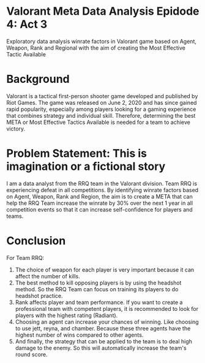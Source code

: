 # Valorant Meta Data Analysis Epidode 4: Act 3
Exploratory data analysis winrate factors in Valorant game based on Agent, Weapon, Rank and Regional with the aim of creating the Most Effective Tactic Available
# Background
Valorant is a tactical first-person shooter game developed and published by Riot Games. The game was released on June 2, 2020 and has since gained rapid popularity, especially among players looking for a gaming experience that combines strategy and individual skill. Therefore, determining the best META or Most Effective Tactics Available is needed for a team to achieve victory.
# Problem Statement: This is imagination or a fictional story
I am a data analyst from the RRQ team in the Valorant division. Team RRQ is experiencing defeat in all competitions. By identifying winrate factors based on Agent, Weapon, Rank and Region, the aim is to create a META that can help the RRQ Team increase the winrate by 30% over the next 1 year in all competition events so that it can increase self-confidence for players and teams.
# Conclusion
For Team RRQ:
1. The choice of weapon for each player is very important because it can affect the number of kills.
2. The best method to kill opposing players is by using the headshot method. So the RRQ Team can focus on training its players to do headshot practice.
3. Rank affects player and team performance. If you want to create a professional team with competent players, it is recommended to look for players with the highest rating (Radiant).
4. Choosing an agent can increase your chances of winning. Like choosing to use jett, reyna, and chamber. Because these three agents have the highest number of wins compared to other agents.
5. And finally, the strategy that can be applied to the team is to deal high damage to the enemy. So this will automatically increase the team's round score.
